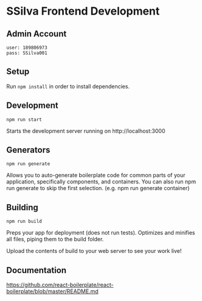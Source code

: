 # SSilva Frontend Development

## Admin Account
```
user: 189806973
pass: SSilva001
```

## Setup  

Run `npm install` in order to install dependencies. 

## Development  

```npm run start```

Starts the development server running on http://localhost:3000

## Generators  

```npm run generate```

Allows you to auto-generate boilerplate code for common parts of your application, specifically components, and containers. You can also run npm run generate <part> to skip the first selection. (e.g. npm run generate container)

## Building  

```npm run build```

Preps your app for deployment (does not run tests). Optimizes and minifies all files, piping them to the build folder.

Upload the contents of build to your web server to see your work live!

## Documentation 

https://github.com/react-boilerplate/react-boilerplate/blob/master/README.md
